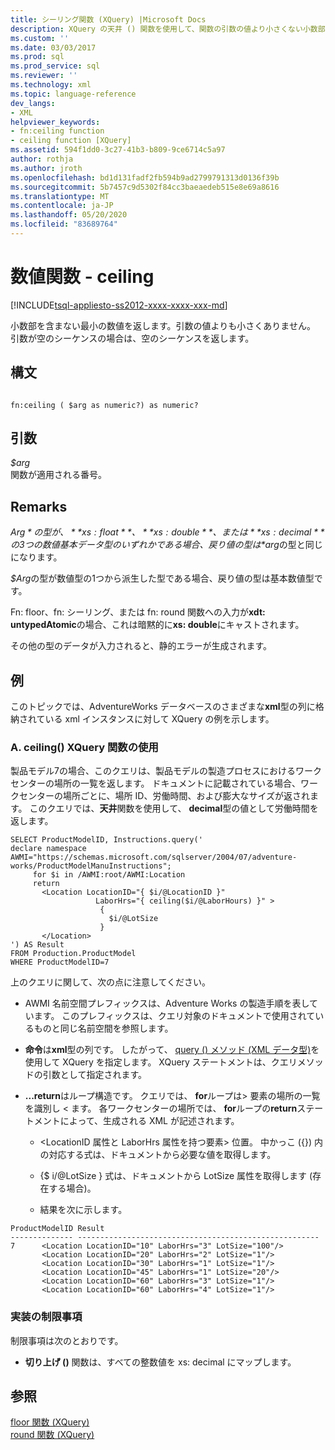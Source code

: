 ```yaml
---
title: シーリング関数 (XQuery) |Microsoft Docs
description: XQuery の天井 () 関数を使用して、関数の引数の値より小さくない小数部を含まない最小値を返す方法について説明します。
ms.custom: ''
ms.date: 03/03/2017
ms.prod: sql
ms.prod_service: sql
ms.reviewer: ''
ms.technology: xml
ms.topic: language-reference
dev_langs:
- XML
helpviewer_keywords:
- fn:ceiling function
- ceiling function [XQuery]
ms.assetid: 594f1dd0-3c27-41b3-b809-9ce6714c5a97
author: rothja
ms.author: jroth
ms.openlocfilehash: bd1d131fadf2fb594b9ad2799791313d0136f39b
ms.sourcegitcommit: 5b7457c9d5302f84cc3baeaedeb515e8e69a8616
ms.translationtype: MT
ms.contentlocale: ja-JP
ms.lasthandoff: 05/20/2020
ms.locfileid: "83689764"
---
```

# <a name="numeric-values-functions---ceiling"></a>数値関数 - ceiling 
[!INCLUDE[tsql-appliesto-ss2012-xxxx-xxxx-xxx-md](../includes/tsql-appliesto-ss2012-xxxx-xxxx-xxx-md.md)]

  小数部を含まない最小の数値を返します。引数の値よりも小さくありません。 引数が空のシーケンスの場合は、空のシーケンスを返します。  
  
## <a name="syntax"></a>構文  
  
```  
  
fn:ceiling ( $arg as numeric?) as numeric?  
```  
  
## <a name="arguments"></a>引数  
 *$arg*  
 関数が適用される番号。  
  
## <a name="remarks"></a>Remarks  
 *$Arg*の型が、 **xs: float**、 **xs: double**、または**xs: decimal**の3つの数値基本データ型のいずれかである場合、戻り値の型は *$arg*の型と同じになります。  
  
 *$Arg*の型が数値型の1つから派生した型である場合、戻り値の型は基本数値型です。  
  
 Fn: floor、fn: シーリング、または fn: round 関数への入力が**xdt: untypedAtomic**の場合、これは暗黙的に**xs: double**にキャストされます。  
  
 その他の型のデータが入力されると、静的エラーが生成されます。  
  
## <a name="examples"></a>例  
 このトピックでは、AdventureWorks データベースのさまざまな**xml**型の列に格納されている xml インスタンスに対して XQuery の例を示します。  
  
### <a name="a-using-the-ceiling-xquery-function"></a>A. ceiling() XQuery 関数の使用  
 製品モデル7の場合、このクエリは、製品モデルの製造プロセスにおけるワークセンターの場所の一覧を返します。 ドキュメントに記載されている場合、ワークセンターの場所ごとに、場所 ID、労働時間、および膨大なサイズが返されます。 このクエリでは、**天井**関数を使用して、 **decimal**型の値として労働時間を返します。  
  
```  
SELECT ProductModelID, Instructions.query('  
declare namespace AWMI="https://schemas.microsoft.com/sqlserver/2004/07/adventure-works/ProductModelManuInstructions";   
     for $i in /AWMI:root/AWMI:Location  
     return   
       <Location LocationID="{ $i/@LocationID }"   
                   LaborHrs="{ ceiling($i/@LaborHours) }" >  
                    {   
                      $i/@LotSize  
                    }    
       </Location>  
') AS Result  
FROM Production.ProductModel  
WHERE ProductModelID=7  
```  
  
 上のクエリに関して、次の点に注意してください。  
  
-   AWMI 名前空間プレフィックスは、Adventure Works の製造手順を表しています。 このプレフィックスは、クエリ対象のドキュメントで使用されているものと同じ名前空間を参照します。  
  
-   **命令**は**xml**型の列です。 したがって、 [query () メソッド (XML データ型)](../t-sql/xml/query-method-xml-data-type.md)を使用して XQuery を指定します。 XQuery ステートメントは、クエリメソッドの引数として指定されます。  
  
-   **...return**はループ構造です。 クエリでは、 **for**ループは> 要素の場所の一覧を識別し \< ます。 各ワークセンターの場所では、 **for**ループの**return**ステートメントによって、生成される XML が記述されます。  
  
    -   \<LocationID 属性と LaborHrs 属性を持つ要素> 位置。 中かっこ ({}) 内の対応する式は、ドキュメントから必要な値を取得します。  
  
    -   {$ i/@LotSize } 式は、ドキュメントから LotSize 属性を取得します (存在する場合)。  
  
    -   結果を次に示します。  
  
```  
ProductModelID Result    
-------------- ------------------------------------------------------  
7      <Location LocationID="10" LaborHrs="3" LotSize="100"/>  
       <Location LocationID="20" LaborHrs="2" LotSize="1"/>     
       <Location LocationID="30" LaborHrs="1" LotSize="1"/>     
       <Location LocationID="45" LaborHrs="1" LotSize="20"/>  
       <Location LocationID="60" LaborHrs="3" LotSize="1"/>     
       <Location LocationID="60" LaborHrs="4" LotSize="1"/>  
```  
  
### <a name="implementation-limitations"></a>実装の制限事項  
 制限事項は次のとおりです。  
  
-   **切り上げ ()** 関数は、すべての整数値を xs: decimal にマップします。  
  
## <a name="see-also"></a>参照  
 [floor 関数 &#40;XQuery&#41;](../xquery/numeric-values-functions-floor.md)   
 [round 関数 &#40;XQuery&#41;](../xquery/numeric-values-functions-round.md)  
  
  
